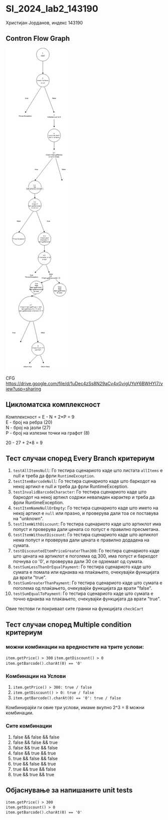 # SI_2024_lab2_143190

Христијан Јорданов, индекс 143190

## Contron Flow Graph

![143190-cfg](143190-cfg.png)

CFG https://drive.google.com/file/d/1uDec4zSs8N29aCv4xGvigUYoY6BWHYI7/view?usp=sharing

## Цикломатска комплексност

Комплексност = E - N + 2\*P = 9\
E - број на ребра (20)\
N - број на јазли (27)\
P - број на излезни точки на графот (8)

20 - 27 + 2\*8 = 9

## Тест случаи според Еvery Branch критериум

1. `testAllItemsNull`: Го тестира сценариото каде што листата `allItems` е null и треба да фрли `RuntimeException`.
2. `testItemBarcodeNull`: Го тестира сценариото каде што баркодот на некој артикл е null и треба да фрли RuntimeException.
3. `testInvalidBarcodeCharacter`: Го тестира сценариото каде што баркодот на некој артикл содржи невалиден карактер и треба да фрли RuntimeException.
4. `testItemNameNullOrEmpty`: Го тестира сценариото каде што името на некој артикл е `null` или празно, и проверува дали тоа се поставува на "unknown".
5. `testItemWithDiscount`: Го тестира сценариото каде што артиклот има попуст и проверува дали цената со попуст е правилно пресметана.
6. `testItemWithoutDiscount`: Го тестира сценариото каде што артиклот нема попуст и проверува дали цената е правилно додадена на сумата.
7. `testDiscountedItemPriceGreaterThan300`: Го тестира сценариото каде што цената на артиклот е поголема од 300, има попуст и баркодот почнува со '0', и проверува дали 30 се одземаат од сумата.
8. `testSumLessThanOrEqualPayment`: Го тестира сценариото каде што сумата е помала или еднаква на плаќањето, очекувајќи функцијата да врати "true".
9. `testSumGreaterThanPayment`: Го тестира сценариото каде што сумата е поголема од плаќањето, очекувајќи функцијата да врати "false".
10. `testSumEqualToPayment`: Го тестира сценариото каде што сумата е точно еднаква на плаќањето, очекувајќи функцијата да врати "true".

Овие тестови ги покриваат сите гранки на функцијата `checkCart`

## Тест случаи според Multiple condition критериум

### можни комбинации на вредностите на трите услови:

`item.getPrice() > 300`
`item.getDiscount() > 0`
`item.getBarcode().charAt(0) == '0'`

### Комбинации на Услови

1. `item.getPrice() > 300: true / false`
2. `item.getDiscount() > 0: true / false`
3. `item.getBarcode().charAt(0) == '0': true / false`

Комбинирајќи ги овие три услови, имаме вкупно
2^3 = 8 можни комбинации.

### Сите комбинации

1. false && false && false
2. false && false && true
3. false && true && false
4. false && true && true
5. true && false && false
6. true && false && true
7. true && true && false
8. true && true && true

## Објаснување за напишаните unit tests

    item.getPrice() > 300
    item.getDiscount() > 0
    item.getBarcode().charAt(0) == '0'
